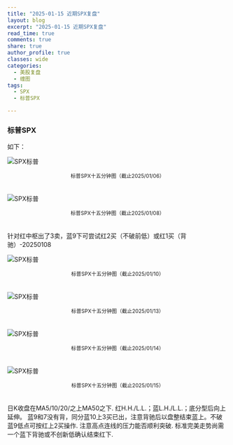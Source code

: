 ```yaml
---
title: "2025-01-15 近期SPX复盘"
layout: blog
excerpt: "2025-01-15 近期SPX复盘"
read_time: true
comments: true
share: true
author_profile: true
classes: wide
categories:
  - 美股复盘
  - 缠图
tags:
  - SPX
  - 标普SPX

---
```


### 标普SPX

如下：

![SPX标普](/assets/images/2025/SPX-20250106-m15-c.jpeg)
<small><center>标普SPX十五分钟图（截止2025/01/06）</center></small>　

![SPX标普](/assets/images/2025/SPX-20250108-m15-c.jpeg)
<small><center>标普SPX十五分钟图（截止2025/01/08）</center></small>　

针对红中枢出了3卖，蓝9下可尝试红2买（不破前低）或红1买（背驰）-20250108

![SPX标普](/assets/images/2025/SPX-20250110-m15-c.jpeg)
<small><center>标普SPX十五分钟图（截止2025/01/10）</center></small>　

![SPX标普](/assets/images/2025/SPX-20250113-m15-c.jpeg)
<small><center>标普SPX十五分钟图（截止2025/01/13）</center></small>　

![SPX标普](/assets/images/2025/SPX-20250114-m15-c.jpeg)
<small><center>标普SPX十五分钟图（截止2025/01/14）</center></small>　

![SPX标普](/assets/images/2025/SPX-20250115-m15-c.jpeg)
<small><center>标普SPX十五分钟图（截止2025/01/15）</center></small>　

日K收盘在MA5/10/20/之上MA50之下. 红H.H./L.L.；蓝L.H./L.L.；底分型后向上延伸。
蓝9和7没有背，同分蓝10上3买已出，注意背驰后以盘整结束蓝上。不破蓝9低点可按红上2买操作.
注意高点连线的压力能否顺利突破.
标准完美走势尚需一个蓝下背驰或不创新低确认结束红下.